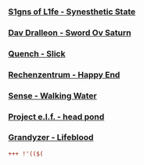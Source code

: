 ### [S1gns of L1fe - Synesthetic State](http://www.youtube.com/watch?v=QMV3A65PTG0)

### [Dav Dralleon - Sword Ov Saturn](http://www.youtube.com/watch?v=HhmHj1Wn5s4)

### [Quench - Slick](http://www.youtube.com/watch?v=Q13-FiOJvFk)

### [Rechenzentrum - Happy End](http://www.youtube.com/watch?v=Jydilwi-ric)

### [Sense - Walking Water](http://www.youtube.com/watch?v=w9sSkEWbopA)

### [Project e.l.f. - head pond](http://www.youtube.com/watch?v=YGCLUFllkjw)

### [Grandyzer - Lifeblood](http://www.youtube.com/watch?v=yH1kp0A_LzQ)
````diff
+++ !'(($(